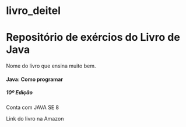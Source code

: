 # livro_deitel
<h1>Repositório de exércios do Livro de Java</h1>

<p>Nome do livro que ensina muito bem.</p>
<h4>Java: Como programar</h4>
<h5>10º Edição</h5>
<p>Conta com JAVA SE 8</p>

<p>Link do livro na Amazon <a href="https://www.amazon.com.br/Java%C2%AE-como-programar-Paul-Deitel/dp/8543004799"></a>
